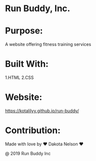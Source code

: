 # Run Buddy, Inc.

# Purpose: 
A website offering fitness training services

# Built With:
1.HTML
2.CSS

# Website: 
https://kotalilyy.github.io/run-buddy/

# Contribution: 

Made with love by ❤️ Dakota Nelson ❤️
 
@ 2019 Run Buddy Inc
